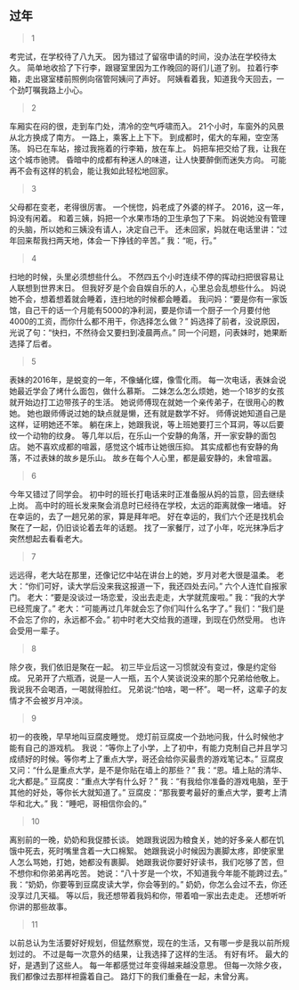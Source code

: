 ## 过年

> 1

考完试，在学校待了八九天。
因为错过了留宿申请的时间，没办法在学校待太久。
简单地收拾了下行李，跟寝室里因为工作晚回的哥们儿道了别。
拉着行李箱，走出寝室楼前照例向宿管阿姨问了声好。
阿姨看着我，知道我今天回去，一个劲叮嘱我路上小心。

> 2

车厢实在闷的很，走到车门处，清冷的空气呼啸而入。
21个小时，车窗外的风景从北方换成了南方。
一路上，乘客上上下下。
到成都时，偌大的车厢，空空荡荡。
妈已在车站，接过我拖着的行李箱，放在车上。
妈把车把交给了我，让我在这个城市驰骋。
昏暗中的成都有种迷人的味道，让人快要醉倒而迷失方向。
可能再不会有这样的机会，能让我如此轻松地回家。

> 3

父母都在变老，老得很厉害。
一个恍惚，妈老成了外婆的样子。
2016，这一年，妈没有闲着。
和着三姨，妈把一个水果市场的卫生承包了下来。
妈说她没有管理的头脑，所以她和三姨没有请人，决定自己干。
还未回家，妈就在电话里讲：“过年回来帮我扫两天地，体会一下挣钱的辛苦。”
我：“呃，行。”

> 4

扫地的时候，头里必须想些什么。
不然四五个小时连续不停的挥动扫把很容易让人联想到世界末日。
但我好歹是个会自娱自乐的人，心里总会乱想些什么。
妈说她不会，想着想着就会睡着，连扫地的时候都会睡着。
我问妈：“要是你有一家饭馆，自己干的话一个月能有5000的净利润，要是你请一个厨子一个月要付他4000的工资，而你什么都不用干，你选择怎么做？”
妈选择了前者，没说原因，光说了句：“快扫，不然待会又要扫到凌晨两点。”
同一个问题，问表妹时，她果断选择了后者。

> 5

表妹的2016年，是蜕变的一年，不像蛹化蝶，像雪化雨。
每一次电话，表妹会说她最近学会了烤什么面包，做什么慕斯。
二妹怎么怎么烦她，她一个18岁的女孩就开始边打工边带孩子的生活。
她说师傅现在就她一个亲传弟子，在很用心的教她。
她也跟师傅说过她的缺点就是懒，还有就是数学不好。
师傅说她知道自己是这样，证明她还不笨。
躺在床上，她跟我说，等上班她要打三个耳洞，等以后要纹一个动物的纹身。
等几年以后，在乐山一个安静的角落，开一家安静的面包店。
她不喜欢成都的喧嚣，感觉这个城市让她很压抑。
其实成都也有安静的角落，不过表妹的故乡是乐山。
故乡在每个人心里，都是最安静的，未曾喧嚣。

> 6

今年又错过了同学会。
初中时的班长打电话来时正准备服从妈的旨意，回去继续上岗。
高中时的班长发来聚会消息时已经待在学校，太远的距离就像一堵墙。
好在幸运的，去了一趟兄弟的家，算是拜年吧。
好在幸运的，我们六个还是找机会聚在了一起，仍旧谈论着去年的话题。
找了一家餐厅，过了小年，吃光抹净后才突然想起去看看老大。

> 7

远远得，老大站在那里，还像记忆中站在讲台上的她，岁月对老大很是温柔。
老大：“你们可好，读大学后没来我这报道一下，我还四处去问。”
六个人连忙自报家门。
老大：“要是没谈过一场恋爱，没出去走走，大学就荒废啦。”
我：“我的大学已经荒废了。”
老大：“可能再过几年就会忘了你们叫什么名字了。”
我们：“我们是不会忘了你的，永远都不会。”
初中时老大交给我的道理，到现在仍然受用。
也许会受用一辈子。

> 8

除夕夜，我们依旧是聚在一起。
初三毕业后这一习惯就没有变过，像是约定俗成。
兄弟开了六瓶酒，说是一人一瓶，五个人笑谈说没来的那个兄弟给他敬上。
我说我不会喝酒，一喝就得脸红。
兄弟说:“怕啥，喝一杯”。
喝一杯，这辈子的友情才不会被岁月冲淡。

> 9

初一的夜晚，早早地叫豆腐皮睡觉。
熄灯前豆腐皮一个劲地问我，什么时候他才能有自己的游戏机。
我说：“等你上了小学，上了初中，有能力克制自己并且学习成绩好的时候。等你考上了重点大学，哥还会给你买最贵的游戏笔记本。”
豆腐皮又问：“什么是重点大学，是不是你贴在墙上的那些？”
我：“恩。墙上贴的清华、北大都是。”
豆腐皮：“重点大学有什么好？”
我：“有我给你准备的游戏电脑，至于其他的好处，等你长大就知道了。”
豆腐皮：“那我要考最好的重点大学，要考上清华和北大。”
我：“睡吧，哥相信你会的。”

> 10

离别前的一晚，奶奶和我促膝长谈。
她跟我说因为粮食关，她的好多亲人都在饥饿中死去，死时嘴里含着一大口棉絮。
她跟我说小时候因为裹脚太疼，即使家里人怎么骂她，打她，她都没有裹脚。
她跟我说你要好好读书，我们吃够了苦，但不想你和你弟弟再吃苦。
她说：“八十岁是一个坎，不知道我今年能不能跨过去。”
我：“奶奶，你要等到豆腐皮读大学，你会等到的。”
奶奶，你怎么会过不去，你还没享过几天福。
等以后，我还想带着我妈和你，带着咱一家出去走走。
还想听听你讲的那些故事。

> 11

以前总认为生活要好好规划，但猛然察觉，现在的生活，又有哪一步是我以前所规划过的。
不过是每一次意外的结果，让我选择了这样的生活。
有好有坏。
最大的好，是遇到了这些人。
每一年都感觉过年变得越来越没意思。
但每一次除夕夜，我们都像过去那样袒露着自己。
路灯下的我们重叠在一起，未曾分离。